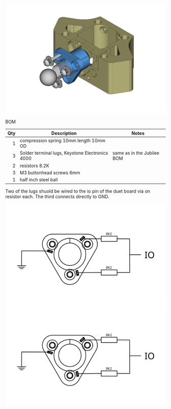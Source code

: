 ![Plunger](plunger.png?raw=true "Plunger")

BOM

| Qty |                    Description                  |            Notes           |
|----:|-------------------------------------------------|----------------------------|
|   1 | compression spring 10mm length 10mm OD          |                            |
|   3 | Solder terminal lugs, Keystone Electronics 4000 | same as in the Jubilee BOM |
|   2 | resistors 8.2K                                  |                            |
|   3 | M3 buttonhead screws 6mm                        |                            |
|   1 | half inch steel ball                            |                            |


Two of the lugs shuold be wired to the io pin of the duet board via on resistor 
each. The third connects directly to GND.

![Wiring](./wiring.svg)
<img src="./wiring.svg">
